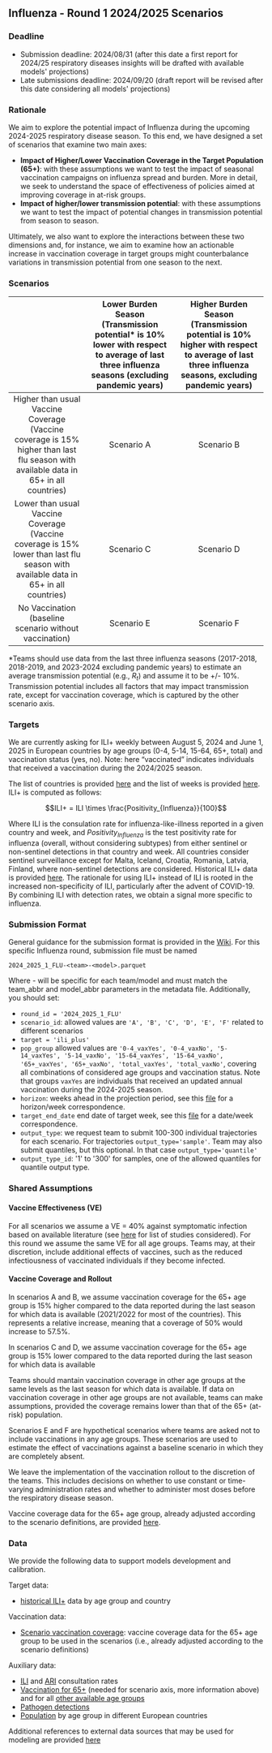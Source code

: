 ## Influenza - Round 1 2024/2025 Scenarios
### Deadline
- Submission deadline: 2024/08/31 (after this date a first report for 2024/25 respiratory diseases insights will be drafted with available models' projections)
- Late submissions deadline: 2024/09/20 (draft report will be revised after this date considering all models' projections)

### Rationale
We aim to explore the potential impact of Influenza during the upcoming 2024-2025 respiratory disease season. To this end, we have designed a set of scenarios that examine two main axes:
- **Impact of Higher/Lower Vaccination Coverage in the Target Population (65+)**: with these assumptions we want to test the impact of seasonal vaccination campaigns on influenza spread and burden. More in detail, we seek to understand the space of effectiveness of policies aimed at improving coverage in at-risk groups.
- **Impact of higher/lower transmission potential**: with these assumptions we want to test the impact of potential changes in transmission potential from season to season. 

Ultimately, we also want to explore the interactions between these two dimensions and, for instance, we aim to examine how an actionable increase in vaccination coverage in target groups might counterbalance variations in transmission potential from one season to the next.

### Scenarios
| | Lower Burden Season (Transmission potential* is 10% lower with respect to average of last three influenza seasons (excluding pandemic years) | Higher Burden Season (Transmission potential is 10% higher with respect to average of last three influenza seasons, excluding pandemic years) |
|  :-:|  :-: | :-: |
| Higher than usual Vaccine Coverage (Vaccine coverage is 15% higher than last flu season with available data in 65+ in all countries) | Scenario A | Scenario B |
| Lower than usual Vaccine Coverage (Vaccine coverage is 15% lower than last flu season with available data in 65+ in all countries) | Scenario C | Scenario D |
| No Vaccination (baseline scenario without vaccination) | Scenario E | Scenario F |

*Teams should use data from the last three influenza seasons (2017-2018, 2018-2019, and 2023-2024 excluding pandemic years) to estimate an average transmission potential (e.g., $R_t$) and assume it to be +/- 10%. Transmission potential includes all factors that may impact transmission rate, except for vaccination coverage, which is captured by the other scenario axis. 

### Targets
We are currently asking for ILI+ weekly between August 5, 2024 and June 1, 2025 in European countries by age groups (0-4, 5-14, 15-64, 65+, total) and vaccination status (yes, no). Note: here “vaccinated” indicates individuals that received a vaccination during the 2024/2025 season.

The list of countries is provided [here](https://github.com/european-modelling-hubs/RespiCompass/blob/main/supporting-files/locations_iso2_codes.csv) and the list of weeks is provided [here](https://github.com/european-modelling-hubs/RespiCompass/blob/main/supporting-files/iso_weeks.csv). ILI+ is computed as follows:

$$ILI+ = ILI \times \frac{Positivity_{Influenza}}{100}$$

Where ILI is the consulation rate for influenza-like-illness reported in a given country and week, and $Positivity_{Influenza}$ is the test positivity rate for influenza (overall, without considering subtypes) from either sentinel or non-sentinel detections in that country and week. All countries consider sentinel surveillance except for Malta, Iceland, Croatia, Romania, Latvia, Finland, where non-sentinel detections are considered. Historical ILI+ data is provided [here](https://github.com/european-modelling-hubs/RespiCompass/blob/main/target-data/influenza/ili_plus.csv). The rationale for using ILI+ instead of ILI is rooted in the increased non-specificity of ILI, particularly after the advent of COVID-19. By combining ILI with detection rates, we obtain a signal more specific to influenza.

### Submission Format
General guidance for the submission format is provided in the [Wiki](https://github.com/european-modelling-hubs/RespiCompass/wiki/Submission-format). For this specific Influenza round, submission file must be named

```2024_2025_1_FLU-<team>-<model>.parquet```

Where <team>-<model> will be specific for each team/model and must match the team_abbr and model_abbr parameters in the metadata file. Additionally, you should set: 
-  ```round_id = '2024_2025_1_FLU'```
-  ```scenario_id```: allowed values are ```'A', 'B', 'C', 'D', 'E', 'F'``` related to different scenarios
-  ```target = 'ili_plus'```
-  ```pop_group``` allowed values are ```'0-4_vaxYes', '0-4_vaxNo', '5-14_vaxYes', '5-14_vaxNo', '15-64_vaxYes', '15-64_vaxNo', '65+_vaxYes', '65+_vaxNo', 'total_vaxYes', 'total_vaxNo'```, covering all combinations of considered age groups and vaccination status. Note that groups ```vaxYes``` are individuals that received an updated annual vaccination during the 2024-2025 season.
- ```horizon```: weeks ahead in the projection period, see this [file](https://github.com/european-modelling-hubs/RespiCompass/blob/main/supporting-files/iso_weeks.csv) for a horizon/week correspondence.
- ```target_end_date``` end date of target week, see this [file](https://github.com/european-modelling-hubs/RespiCompass/blob/main/supporting-files/iso_weeks.csv) for a date/week correspondence.
- ```output_type```: we request team to submit 100-300 individual trajectories for each scenario. For trajectories ```output_type='sample'```. Team may also submit quantiles, but this optional. In that case ```output_type='quantile'```
- ```output_type_id```: '1' to '300' for samples, one of the allowed quantiles for quantile output type.

### Shared Assumptions
#### Vaccine Effectiveness (VE)
For all scenarios we assume a VE = 40% against symptomatic infection based on available literature (see [here](https://docs.google.com/document/d/1RKkT9aYD5D8tsRYE1-jQ1jUDhckEWxIhMQ9plO1dk_c/edit?usp=sharing) for list of studies considered). For this round we assume the same VE for all age groups.
Teams may, at their discretion, include additional effects of vaccines, such as the reduced infectiousness of vaccinated individuals if they become infected.

#### Vaccine Coverage and Rollout
In scenarios A and B, we assume vaccination coverage for the 65+ age group is 15% higher compared to the data reported during the last season for which data is available (2021/2022 for most of the countries). This represents a relative increase, meaning that a coverage of 50% would increase to 57.5%.

In scenarios C and D, we assume vaccination coverage for the 65+ age group is 15% lower compared to the data reported during the last season for which data is available

Teams should mantain vaccination coverage in other age groups at the same levels as the last season for which data is available. If data on vaccination coverage in other age groups are not available, teams can make assumptions, provided the coverage remains lower than that of the 65+ (at-risk) population.

Scenarios E and F are hypothetical scenarios where teams are asked not to include vaccinations in any age groups. These scenarios are used to estimate the effect of vaccinations against a baseline scenario in which they are completely absent.

We leave the implementation of the vaccination rollout to the discretion of the teams. This includes decisions on whether to use constant or time-varying administration rates and whether to administer most doses before the respiratory disease season.

Vaccine coverage data for the 65+ age group, already adjusted according to the scenario definitions, are provided [here](https://github.com/european-modelling-hubs/RespiCompass/blob/main/auxiliary-data/influenza/vaccination/influenza_vax_scenarios.csv).


### Data
We provide the following data to support models development and calibration.

Target data: 
- [historical ILI+](https://github.com/european-modelling-hubs/RespiCompass/blob/main/target-data/influenza/ili_plus.csv) data by age group and country

Vaccination data: 
- [Scenario vaccination coverage](https://github.com/european-modelling-hubs/RespiCompass/blob/main/auxiliary-data/influenza/vaccination/influenza_vax_scenarios.csv): vaccine coverage data for the 65+ age group to be used in the scenarios (i.e., already adjusted according to the scenario definitions) 

Auxiliary data: 
- [ILI](https://github.com/european-modelling-hubs/RespiCompass/blob/main/auxiliary-data/influenza/epidemiological/ILIconsultationrate.csv) and [ARI](https://github.com/european-modelling-hubs/RespiCompass/blob/main/auxiliary-data/influenza/epidemiological/ARIconsultationrate.csv) consultation rates
- [Vaccination for 65+](https://github.com/european-modelling-hubs/RespiCompass/blob/main/auxiliary-data/influenza/vaccination/vaccine_coverage_65plus.csv) (needed for scenario axis, more information above) and for all [other available age groups](https://github.com/european-modelling-hubs/RespiCompass/blob/main/auxiliary-data/influenza/vaccination/vaccine_coverage_all.csv)
- [Pathogen detections](https://github.com/european-modelling-hubs/RespiCompass/blob/main/auxiliary-data/miscellaneous/detections/pathogen_detection.csv)
- [Population](https://github.com/european-modelling-hubs/RespiCompass/tree/main/auxiliary-data/miscellaneous/population) by age group in different European countries

Additional references to external data sources that may be used for modeling are provided [here](https://github.com/european-modelling-hubs/RespiCompass/tree/main/auxiliary-data)

